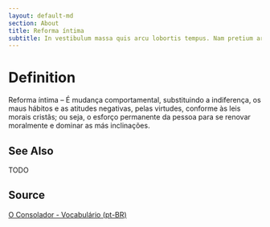 ```yaml
---
layout: default-md
section: About
title: Reforma íntima
subtitle: In vestibulum massa quis arcu lobortis tempus. Nam pretium arcu in odio vulputate luctus.
---
```


# Definition
Reforma íntima – É mudança comportamental, substituindo a indiferença, os maus hábitos e as atitudes negativas, pelas virtudes, conforme às leis morais cristãs; ou seja, o esforço permanente da pessoa para se renovar moralmente e dominar as más inclinações.

## See Also
TODO

## Source
[O Consolador - Vocabulário (pt-BR)](http://www.oconsolador.com.br/linkfixo/vocabulario/principal.html)
